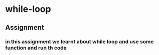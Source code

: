 # while-loop
## Assignment
### in this assignment we learnt about while loop and use some function and run th code 
